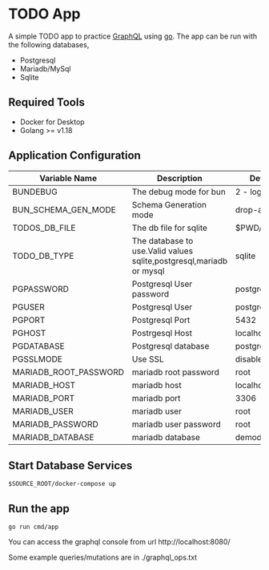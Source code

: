 # TODO App

A simple TODO app to practice [GraphQL](https://graphql.org/) using [go](https://golang.org). The app can be run with the following databases,

- Postgresql
- Mariadb/MySql
- Sqlite

## Required Tools

- Docker for Desktop
- Golang >= v1.18

## Application Configuration
| Variable Name	        | Description	                                                        | Default Value	      |
|-----------------------|---------------------------------------------------------------------|---------------------|
| BUNDEBUG              | The debug mode for bun                                              | 2 - log all queries |
| BUN_SCHEMA_GEN_MODE   | Schema Generation mode                                              | drop-and-create     |
| TODOS_DB_FILE         | The db file for sqlite                                              | $PWD/work/todos.db  |
| TODO_DB_TYPE          | The database to use.Valid values sqlite,postgresql,mariadb or mysql | sqlite              |
| PGPASSWORD            | Postgresql User password                                            | postgres            |
| PGUSER                | Postgresql User                                                     | postgres            |
| PGPORT                | Postgresql Port                                                     | 5432                |
| PGHOST                | Postrgesql Host                                                     | localhost           |
| PGDATABASE            | Postgresql database                                                 | postgres            |
| PGSSLMODE             | Use SSL                                                             | disable             |
| MARIADB_ROOT_PASSWORD | mariadb root password                                               | root                |
| MARIADB_HOST          | mariadb host                                                        | localhost           |
| MARIADB_PORT          | mariadb port                                                        | 3306                |
| MARIADB_USER          | mariadb user                                                        | root                |
| MARIADB_PASSWORD      | mariadb user password                                               | root                |
| MARIADB_DATABASE      | mariadb database                                                    | demodb              |

## Start Database Services

```shell
$SOURCE_ROOT/docker-compose up 
```

## Run the app

```shell
go run cmd/app
```

You can access the graphql console from url http://localhost:8080/

Some example queries/mutations are in ./graphql_ops.txt 
